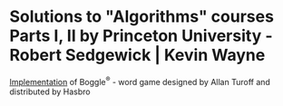 # Solutions to "Algorithms" courses Parts I, II by Princeton University - Robert Sedgewick | Kevin Wayne
<a href="https://git.io/fnR2F">Implementation</a> of Boggle<sup>®</sup> - word game designed by Allan Turoff and distributed by Hasbro
